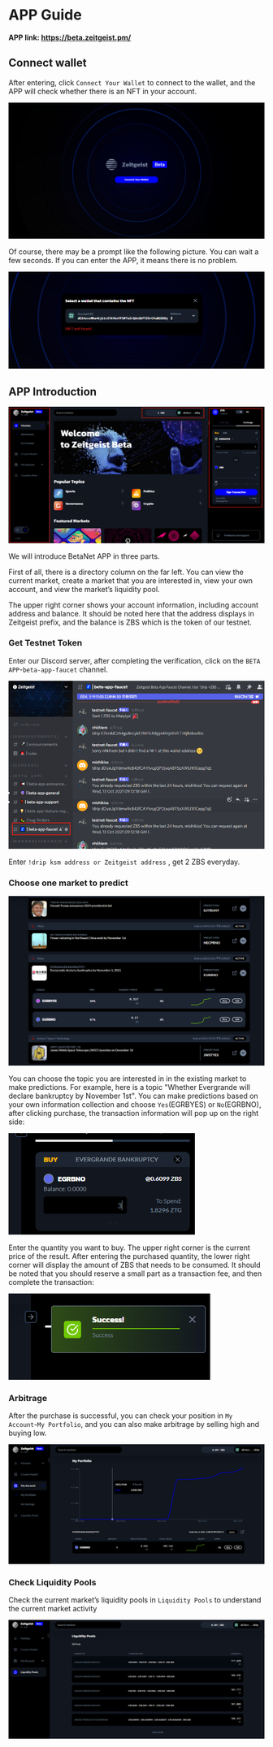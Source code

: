 # APP Guide

**APP link: <https://beta.zeitgeist.pm/>**

## Connect wallet

After entering, click `Connect Your Wallet` to connect to the wallet, and the
APP will check whether there is an NFT in your account.

<img src="https://raw.githubusercontent.com/Whisker17/ImageStoreService/main/image-20211013121713360.png" style="zoom:50%;" />

Of course, there may be a prompt like the following picture. You can wait a few
seconds. If you can enter the APP, it means there is no problem.

<img src="https://raw.githubusercontent.com/Whisker17/ImageStoreService/main/image-20211013121733640.png" style="zoom:67%;" />

## APP Introduction

<img src="https://raw.githubusercontent.com/Whisker17/ImageStoreService/main/image-20211013123835284.png" style="zoom:67%;" />

We will introduce BetaNet APP in three parts.

First of all, there is a directory column on the far left. You can view the
current market, create a market that you are interested in, view your own
account, and view the market’s liquidity pool.

The upper right corner shows your account information, including account address
and balance. It should be noted here that the address displays in Zeitgeist
prefix, and the balance is ZBS which is the token of our testnet.

### Get Testnet Token

Enter our Discord server, after completing the verification, click on the
`BETA APP`-`beta-app-faucet` channel.

<img src="https://raw.githubusercontent.com/Whisker17/ImageStoreService/main/image-20211013124747988.png" style="zoom:67%;" />

Enter `!drip ksm address or Zeitgeist address` , get 2 ZBS everyday.

### Choose one market to predict

<img src="https://raw.githubusercontent.com/Whisker17/ImageStoreService/main/image-20211013125047263.png" style="zoom:67%;" />

You can choose the topic you are interested in in the existing market to make
predictions. For example, here is a topic "Whether Evergrande will declare
bankruptcy by November 1st". You can make predictions based on your own
information collection and choose `Yes`(EGRBYES) or `No`(EGRBNO), after clicking
purchase, the transaction information will pop up on the right side:

![](https://raw.githubusercontent.com/Whisker17/ImageStoreService/main/image-20211013125639292.png)

Enter the quantity you want to buy. The upper right corner is the current price
of the result. After entering the purchased quantity, the lower right corner
will display the amount of ZBS that needs to be consumed. It should be noted
that you should reserve a small part as a transaction fee, and then complete the
transaction:

![](https://raw.githubusercontent.com/Whisker17/ImageStoreService/main/image-20211013125858295.png)

### Arbitrage

After the purchase is successful, you can check your position in
`My Account`-`My Portfolio`, and you can also make arbitrage by selling high and
buying low.

<img src="https://raw.githubusercontent.com/Whisker17/ImageStoreService/main/image-20211013130119647.png" style="zoom:67%;" />

### Check Liquidity Pools

Check the current market’s liquidity pools in `Liquidity Pools` to understand
the current market activity

<img src="https://raw.githubusercontent.com/Whisker17/ImageStoreService/main/image-20211013130303230.png" style="zoom:67%;" />
